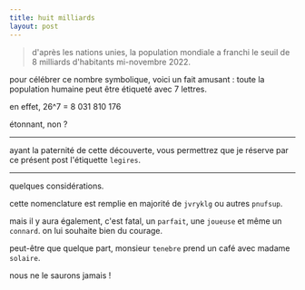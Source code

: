 ```yaml
---
title: huit milliards
layout: post
---
```


> d'après les nations unies, la population mondiale a franchi le seuil de 8 milliards d'habitants mi-novembre 2022.

pour célébrer ce nombre symbolique, voici un fait amusant :
toute la population humaine peut être étiqueté avec 7 lettres.

en effet, 26^7 = 8 031 810 176

étonnant, non ?

---

ayant la paternité de cette découverte, 
vous permettrez que je réserve par ce présent post
l'étiquette `legires`.

---

quelques considérations.

cette nomenclature est remplie en majorité de `jvryklg` ou autres `pnufsup`.

mais il y aura également, c'est fatal, un `parfait`, une `joueuse` et même un `connard`.
on lui souhaite bien du courage.

peut-être que quelque part, monsieur `tenebre` prend un café avec madame `solaire`.

nous ne le saurons jamais !
